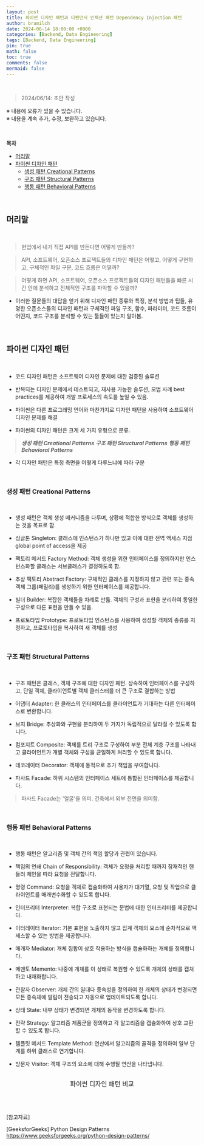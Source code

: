 ```yaml
---
layout: post
title: 파이썬 디자인 패턴과 디펜던시 인젝션 패턴 Dependency Injection 패턴
author: bramilch
date: 2024-06-14 18:00:00 +0900
categories: [Backend, Data Engineering]
tags: [Backend, Data Engineering]
pin: true
math: false
toc: true
comments: false
mermaid: false
---
```


<br>

> 2024/06/14: 초안 작성  

※ 내용에 오류가 있을 수 있습니다.  
※ 내용을 계속 추가, 수정, 보완하고 있습니다.  

<br>

**목차**

- [머리말](#머리말)
- [파이썬 디자인 패턴](#파이썬-디자인-패턴)
  - [생성 패턴 Creational Patterns](#생성-패턴-creational-patterns)
  - [구조 패턴 Structural Patterns](#구조-패턴-structural-patterns)
  - [행동 패턴 Behavioral Patterns](#행동-패턴-behavioral-patterns)

<br>

## 머리말

<br>

> 현업에서 내가 직접 API를 만든다면 어떻게 만들까?

> API, 소프트웨어, 오픈소스 프로젝트들의 디자인 패턴은 어떻고, 어떻게 구현하고, 구체적인 파일 구분, 코드 흐름은 어떨까?

> 어떻게 하면 API, 소프트웨어, 오픈소스 프로젝트들의 디자인 패턴들을 빠른 시간 안에 분석하고 전체적인 구조를 파악할 수 있을까?

- 이러한 질문들의 대답을 얻기 위해 디자인 패턴 종류와 특징, 분석 방법과 팁들, 유명한 오픈소스들의 디자인 패턴과 구체적인 파일 구조, 함수, 파라미터, 코드 흐름이 어떤지, 코드 구조를 분석할 수 있는 툴들이 있는지 알아봄.

<br>

## 파이썬 디자인 패턴

<br>

- 코드 디자인 패턴은 소프트웨어 디자인 문제에 대한 검증된 솔루션

- 반복되는 디자인 문제에서 테스트되고, 재사용 가능한 솔루션, 모범 사례 best practices를 제공하여 개발 프로세스의 속도를 높일 수 있음.

- 파이썬은 다른 프로그래밍 언어와 마찬가지로 디자인 패턴을 사용하여 소프트웨어 디자인 문제를 해결

- 파이썬의 디자인 패턴은 크게 세 가지 유형으로 분류. 

> ***생성 패턴 Creational Patterns***
***구조 패턴 Structural Patterns***
***행동 패턴 Behavioral Patterns***

- 각 디자인 패턴은 특정 측면을 어떻게 다루느냐에 따라 구분

<br>

### 생성 패턴 Creational Patterns

<br>

- 생성 패턴은 객체 생성 메커니즘을 다루며, 상황에 적합한 방식으로 객체를 생성하는 것을 목표로 함.

- 싱글톤 Singleton: 클래스에 인스턴스가 하나만 있고 이에 대한 전역 액세스 지점 global point of access을 제공

- 팩토리 메서드 Factory Method: 객체 생성을 위한 인터페이스를 정의하지만 인스턴스화할 클래스는 서브클래스가 결정하도록 함.

- 추상 팩토리 Abstract Factory: 구체적인 클래스를 지정하지 않고 관련 또는 종속 객체 그룹(패밀리)를 생성하기 위한 인터페이스를 제공합니다.

- 빌더 Builder: 복잡한 객체들을 차례로 만듦. 객체의 구성과 표현을 분리하여 동일한 구성으로 다른 표현을 만들 수 있음.

- 프로토타입 Prototype: 프로토타입 인스턴스를 사용하여 생성할 객체의 종류를 지정하고, 프로토타입을 복사하여 새 객체를 생성

<br>

### 구조 패턴 Structural Patterns

<br>

- 구조 패턴은 클래스, 객체 구조에 대한 디자인 패턴. 상속하여 인터페이스를 구성하고, 단일 객체, 클라이언트별 객체 클러스터를 더 큰 구조로 결합하는 방법

- 어댑터 Adapter: 한 클래스의 인터페이스를 클라이언트가 기대하는 다른 인터페이스로 변환합니다.

- 브지 Bridge: 추상화와 구현을 분리하여 두 가지가 독립적으로 달라질 수 있도록 합니다.

- 컴포지트 Composite: 객체를 트리 구조로 구성하여 부분 전체 계층 구조를 나타내고 클라이언트가 개별 객체와 구성을 균일하게 처리할 수 있도록 합니다.

- 데코레이터 Decorator: 객체에 동적으로 추가 책임을 부여합니다.

- 파사드 Facade: 하위 시스템의 인터페이스 세트에 통합된 인터페이스를 제공합니다.

> 파사드 Facade는 '얼굴'을 의미. 건축에서 외부 전면을 의미함.

<br>

### 행동 패턴 Behavioral Patterns

<br>

- 행동 패턴은 알고리즘 및 객체 간의 책임 할당과 관련이 있습니다.


- 책임의 연쇄 Chain of Responsibility: 객체가 요청을 처리할 때까지 잠재적인 핸들러 체인을 따라 요청을 전달합니다.

- 명령 Command: 요청을 객체로 캡슐화하여 사용자가 대기열, 요청 및 작업으로 클라이언트를 매개변수화할 수 있도록 합니다.

- 인터프리터 Interpreter: 복합 구조로 표현되는 문법에 대한 인터프리터를 제공합니다.

- 이터레이터 Iterator: 기본 표현을 노출하지 않고 집계 객체의 요소에 순차적으로 액세스할 수 있는 방법을 제공합니다.

- 매개자 Mediator: 개체 집합이 상호 작용하는 방식을 캡슐화하는 개체를 정의합니다.

- 메멘토 Memento: 나중에 개체를 이 상태로 복원할 수 있도록 개체의 상태를 캡처하고 내재화합니다.

- 관찰자 Observer: 개체 간의 일대다 종속성을 정의하여 한 개체의 상태가 변경되면 모든 종속체에 알림이 전송되고 자동으로 업데이트되도록 합니다.

- 상태 State: 내부 상태가 변경되면 개체의 동작을 변경하도록 합니다.

- 전략 Strategy: 알고리즘 제품군을 정의하고 각 알고리즘을 캡슐화하여 상호 교환할 수 있도록 합니다.

- 템플릿 메서드 Template Method: 연산에서 알고리즘의 골격을 정의하여 일부 단계를 하위 클래스로 연기합니다.

- 방문자 Visitor: 객체 구조의 요소에 대해 수행될 연산을 나타냅니다.


<br>

<center><span style="font-size:1.2em;"> 파이썬 디자인 패턴 비교</span></center>

<br>


<br>
<br>

[참고자료]

[GeeksforGeeks] Python Design Patterns
<https://www.geeksforgeeks.org/python-design-patterns/>